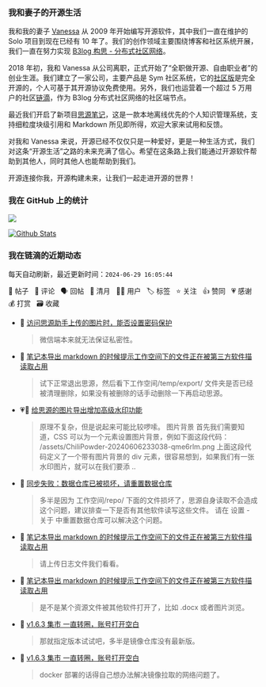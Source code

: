 ### 我和妻子的开源生活

我和我的妻子 [Vanessa](https://github.com/Vanessa219) 从 2009 年开始编写开源软件，其中我们一直在维护的 Solo 项目到现在已经有 10 年了。我们的创作领域主要围绕博客和社区系统开展，我们一直在努力实现 [B3log 构思 - 分布式社区网络](https://ld246.com/article/1546941897596)。

2018 年初，我和 Vanessa 从公司离职，正式开始了“全职做开源、自由职业者”的创业生涯。我们建立了一家公司，主要产品是 Sym 社区系统，它的[社区版](https://github.com/88250/symphony)是完全开源的，个人可基于其开源协议免费使用。另外，我们也运营着一个超过 5 万用户的社区[链滴](https://ld246.com)，作为 B3log 分布式社区网络的社区端节点。

最近我们开启了新项目[思源笔记](https://github.com/siyuan-note/siyuan)，这是一款本地离线优先的个人知识管理系统，支持细粒度块级引用和 Markdown 所见即所得，欢迎大家来试用和反馈。

对我和 Vanessa 来说，开源已经不仅仅只是一种爱好，更是一种生活方式，我们对这条“开源生活”之路的未来充满了信心。希望在这条路上我们能通过开源软件帮助到其他人，同时其他人也能帮助到我们。

开源连接你我，开源构建未来，让我们一起走进开源的世界！

### 我在 GitHub 上的统计

<a title="Hits" target="_blank" href="https://github.com/88250/88250"><img src="https://hits.b3log.org/88250/88250.svg"></a>

[![Github Stats](https://github-readme-stats.vercel.app/api?username=88250&theme=tokyonight&show_icons=true)](https://github.com/88250)

<!--events start -->

### 我在链滴的近期动态

每天自动刷新，最近更新时间：`2024-06-29 16:05:44`

📝 帖子 &nbsp; 💬 评论 &nbsp; 🗣 回帖 &nbsp; 🌙 清月 &nbsp; 👨‍💻 用户 &nbsp; 🏷️ 标签 &nbsp; ⭐️ 关注 &nbsp; 👍 赞同 &nbsp; 💗 感谢 &nbsp; 💰 打赏 &nbsp; 🗃 收藏

* 💬 [访问思源助手上传的图片时，能否设置密码保护](https://ld246.com/article/1718271524851/comment/1719642804341#comments)

  > 微信端本来就无法保证私密性。
* 💬 [笔记本导出 markdown 的时候提示工作空间下的文件正在被第三方软件描读取占用](https://ld246.com/article/1719621060869/comment/1719631616710#comments)

  > 试下正常退出思源，然后看下工作空间/temp/export/ 文件夹是否已经被清理删除，如果没有被删除的话手动删除一下再启动思源。
* 💗📝 [给思源的图片导出增加高级水印功能](https://ld246.com/article/1719630115373)

  > 原理不复杂，但是说起来可能比较啰嗦。 图片背景 首先我们需要知道，CSS 可以为一个元素设置图片背景，例如下面这段代码： /assets/ChiliPowder-20240606233038-qme6rlm.png 上面这段代码定义了一个带有图片背景的 div 元素，很容易想到，如果我们有一张水印图片，就可以在我们要添 ..
* 💬 [同步失败：数据仓库已被损坏，请重置数据仓库](https://ld246.com/article/1719629168719/comment/1719629407436#comments)

  > 多半是因为 工作空间/repo/ 下面的文件损坏了，思源自身读取不会造成这个问题，建议排查一下是否有其他软件读写这些文件。 请在 设置 - 关于 中重置数据仓库可以解决这个问题。
* 💬 [笔记本导出 markdown 的时候提示工作空间下的文件正在被第三方软件描读取占用](https://ld246.com/article/1719621060869/comment/1719628614418#comments)

  > 请上传日志文件我们看看。
* 💬 [笔记本导出 markdown 的时候提示工作空间下的文件正在被第三方软件描读取占用](https://ld246.com/article/1719621060869/comment/1719623740635#comments)

  > 是不是某个资源文件被其他软件打开了，比如 .docx 或者图片浏览。
* 💬 [v1.6.3 集市 一直转圈，账号打开空白](https://ld246.com/article/1719577169004/comment/1719577627806#comments)

  > 那就指定版本试试吧，多半是镜像仓库没有最新版。
* 💬 [v1.6.3 集市 一直转圈，账号打开空白](https://ld246.com/article/1719577169004/comment/1719577491507#comments)

  > docker 部署的话得自己想办法解决镜像拉取的网络问题了。


<!--events end -->
